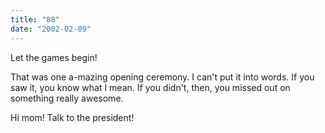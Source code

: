 ```yaml
---
title: "88"
date: "2002-02-09"
---
```


Let the games begin!

That was one a-mazing opening ceremony. I can't put it into words. If you saw it, you know what I mean. If you didn't, then, you missed out on something really awesome.

Hi mom! Talk to the president!
